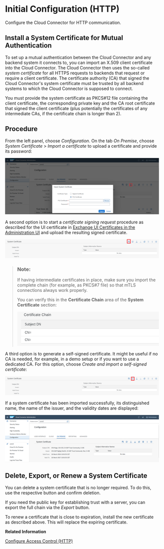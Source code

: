 <!-- loio3f974eae3cba4dafa274ec59f69daba6 -->

# Initial Configuration \(HTTP\)

Configure the Cloud Connector for HTTP communication.



<a name="loio3f974eae3cba4dafa274ec59f69daba6__section_N1001A_N10011_N10001"/>

## Install a System Certificate for Mutual Authentication

To set up a mutual authentication between the Cloud Connector and any backend system it connects to, you can import an X.509 client certificate into the Cloud Connector. The Cloud Connector then uses the so-called *system certificate* for all HTTPS requests to backends that request or require a client certificate. The certificate authority \(CA\) that signed the Cloud Connector's system certificate must be trusted by all backend systems to which the Cloud Connector is supposed to connect.

You must provide the system certificate as PKCS\#12 file containing the client certificate, the corresponding private key and the CA root certificate that signed the client certificate \(plus potentially the certificates of any intermediate CAs, if the certificate chain is longer than 2\).



<a name="loio3f974eae3cba4dafa274ec59f69daba6__section_rdy_tpb_vfb"/>

## Procedure

From the left panel, choose *Configuration*. On the tab *On Premise*, choose *System Certificate* \> *Import a certificate* to upload a certificate and provide its password:

![](images/SCC_CS_InitialConfigHTTP_-_Import_Certificate_83822ed.png)

A second option is to start a *certificate signing request* procedure as described for the UI certificate in [Exchange UI Certificates in the Administration UI](exchange-ui-certificates-in-the-administration-ui-b70bf16.md) and upload the resulting signed certificate.

![](images/SCC_CS_InitialConfigHTTP_-_CSR_45302a1.png)

> ### Note:  
> If having intermediate certificates in place, make sure you import the complete chain \(for example, as PKCS\#7 file\) so that mTLS connections always work properly.
> 
> You can verify this in the **Certificate Chain** area of the **System Certificate** section:
> 
> ![](images/SCC_CS_InitialConfigHTTP_-_CSR_CertChain_3b3aca4.png)

A third option is to generate a self-signed certificate. It might be useful if no CA is needed, for example, in a demo setup or if you want to use a dedicated CA. For this option, choose *Create and import a self-signed certificate*:

![](images/SCC_CS_InitialConfigHTTP_-_Certificate_Selfsigned_e82bc08.png)

If a system certificate has been imported successfully, its distinguished name, the name of the issuer, and the validity dates are displayed:

![](images/SCC_CS_InitialConfigHTTP_-_ImportCertificate_Result_e78de6b.png)



<a name="loio3f974eae3cba4dafa274ec59f69daba6__section_vnt_vm3_m1c"/>

## Delete, Export, or Renew a System Certificate

You can delete a system certificate that is no longer required. To do this, use the respective button and confirm deletion.

If you need the public key for establishing trust with a server, you can export the full chain via the *Export* button.

To renew a certificate that is close to expiration, install the new certificate as described above. This will replace the expiring certificate.

**Related Information**  


[Configure Access Control \(HTTP\)](configure-access-control-http-e7d4927.md "Specify the backend systems that can be accessed by your cloud applications using HTTP.")

